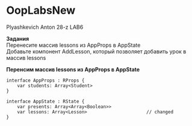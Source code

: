 # OopLabsNew
Plyashkevich Anton 28-z
LAB6

**Задания**
<br> Перенесите массив lessons из AppProps в AppState
<br> Добавьте компонент AddLesson, который позволяет добавить урок в массив lessons

**Перенсим массив lessons из AppProps в AppState**
```
interface AppProps : RProps {
    var students: Array<Student>
}

interface AppState : RState {
    var presents: Array<Array<Boolean>>
    var lessons: Array<Lesson>                      // changed
}
```
